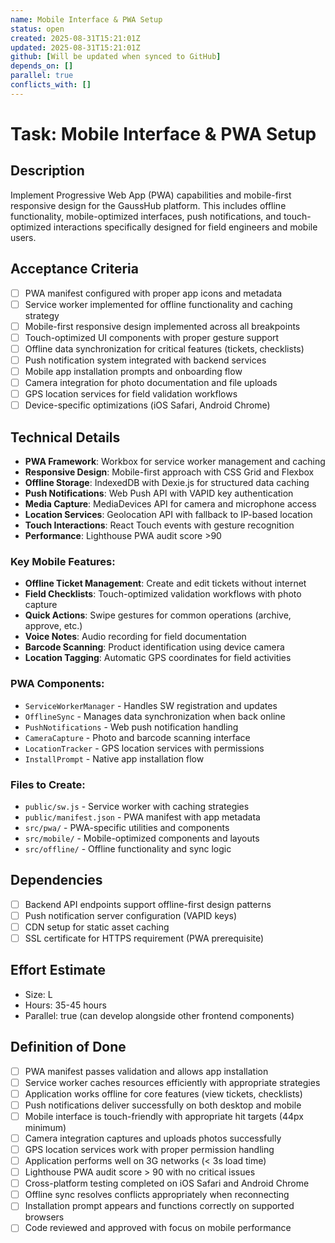 ```yaml
---
name: Mobile Interface & PWA Setup
status: open
created: 2025-08-31T15:21:01Z
updated: 2025-08-31T15:21:01Z
github: [Will be updated when synced to GitHub]
depends_on: []
parallel: true
conflicts_with: []
---
```


# Task: Mobile Interface & PWA Setup

## Description
Implement Progressive Web App (PWA) capabilities and mobile-first responsive design for the GaussHub platform. This includes offline functionality, mobile-optimized interfaces, push notifications, and touch-optimized interactions specifically designed for field engineers and mobile users.

## Acceptance Criteria
- [ ] PWA manifest configured with proper app icons and metadata
- [ ] Service worker implemented for offline functionality and caching strategy
- [ ] Mobile-first responsive design implemented across all breakpoints
- [ ] Touch-optimized UI components with proper gesture support
- [ ] Offline data synchronization for critical features (tickets, checklists)
- [ ] Push notification system integrated with backend services
- [ ] Mobile app installation prompts and onboarding flow
- [ ] Camera integration for photo documentation and file uploads
- [ ] GPS location services for field validation workflows
- [ ] Device-specific optimizations (iOS Safari, Android Chrome)

## Technical Details
- **PWA Framework**: Workbox for service worker management and caching
- **Responsive Design**: Mobile-first approach with CSS Grid and Flexbox
- **Offline Storage**: IndexedDB with Dexie.js for structured data caching
- **Push Notifications**: Web Push API with VAPID key authentication
- **Media Capture**: MediaDevices API for camera and microphone access
- **Location Services**: Geolocation API with fallback to IP-based location
- **Touch Interactions**: React Touch events with gesture recognition
- **Performance**: Lighthouse PWA audit score >90

### Key Mobile Features:
- **Offline Ticket Management**: Create and edit tickets without internet
- **Field Checklists**: Touch-optimized validation workflows with photo capture
- **Quick Actions**: Swipe gestures for common operations (archive, approve, etc.)
- **Voice Notes**: Audio recording for field documentation
- **Barcode Scanning**: Product identification using device camera
- **Location Tagging**: Automatic GPS coordinates for field activities

### PWA Components:
- `ServiceWorkerManager` - Handles SW registration and updates
- `OfflineSync` - Manages data synchronization when back online
- `PushNotifications` - Web push notification handling
- `CameraCapture` - Photo and barcode scanning interface
- `LocationTracker` - GPS location services with permissions
- `InstallPrompt` - Native app installation flow

### Files to Create:
- `public/sw.js` - Service worker with caching strategies
- `public/manifest.json` - PWA manifest with app metadata
- `src/pwa/` - PWA-specific utilities and components
- `src/mobile/` - Mobile-optimized components and layouts
- `src/offline/` - Offline functionality and sync logic

## Dependencies
- [ ] Backend API endpoints support offline-first design patterns
- [ ] Push notification server configuration (VAPID keys)
- [ ] CDN setup for static asset caching
- [ ] SSL certificate for HTTPS requirement (PWA prerequisite)

## Effort Estimate
- Size: L
- Hours: 35-45 hours
- Parallel: true (can develop alongside other frontend components)

## Definition of Done
- [ ] PWA manifest passes validation and allows app installation
- [ ] Service worker caches resources efficiently with appropriate strategies
- [ ] Application works offline for core features (view tickets, checklists)
- [ ] Push notifications deliver successfully on both desktop and mobile
- [ ] Mobile interface is touch-friendly with appropriate hit targets (44px minimum)
- [ ] Camera integration captures and uploads photos successfully
- [ ] GPS location services work with proper permission handling
- [ ] Application performs well on 3G networks (< 3s load time)
- [ ] Lighthouse PWA audit score > 90 with no critical issues
- [ ] Cross-platform testing completed on iOS Safari and Android Chrome
- [ ] Offline sync resolves conflicts appropriately when reconnecting
- [ ] Installation prompt appears and functions correctly on supported browsers
- [ ] Code reviewed and approved with focus on mobile performance